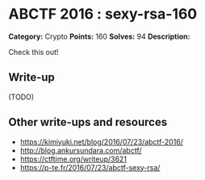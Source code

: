 # ABCTF 2016 : sexy-rsa-160

**Category:** Crypto
**Points:** 160
**Solves:** 94
**Description:**

Check this out!

## Write-up

(TODO)

## Other write-ups and resources

* https://kimiyuki.net/blog/2016/07/23/abctf-2016/
* http://blog.ankursundara.com/abctf/
* https://ctftime.org/writeup/3621
* https://p-te.fr/2016/07/23/abctf-sexy-rsa/
